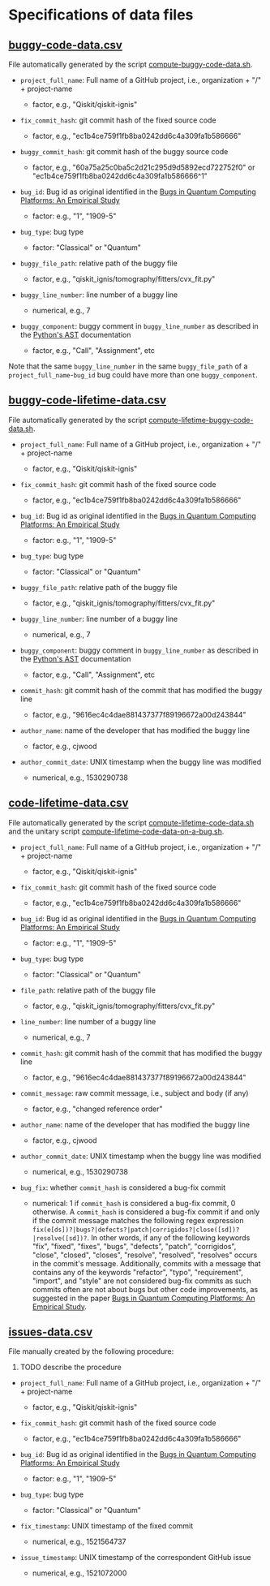 # Specifications of data files

## [buggy-code-data.csv](generated/buggy-code-data.csv)

File automatically generated by the script [compute-buggy-code-data.sh](../scripts/compute-buggy-code-data.sh).

- `project_full_name`: Full name of a GitHub project, i.e., organization + "/" + project-name
  * factor, e.g., "Qiskit/qiskit-ignis"

- `fix_commit_hash`: git commit hash of the fixed source code
  * factor, e.g., "ec1b4ce759f1fb8ba0242dd6c4a309fa1b586666"

- `buggy_commit_hash`: git commit hash of the buggy source code
  * factor, e.g., "60a75a25c0ba5c2d21c295d9d5892ecd722752f0" or "ec1b4ce759f1fb8ba0242dd6c4a309fa1b586666^1"

- `bug_id`: Bug id as original identified in the [Bugs in Quantum Computing Platforms: An Empirical Study](https://arxiv.org/abs/2110.14560)
  * factor: e.g., "1", "1909-5"

- `bug_type`: bug type
  * factor: "Classical" or "Quantum"

- `buggy_file_path`: relative path of the buggy file
  * factor, e.g., "qiskit_ignis/tomography/fitters/cvx_fit.py"

- `buggy_line_number`: line number of a buggy line
  * numerical, e.g., 7

- `buggy_component`: buggy comment in `buggy_line_number` as described in the [Python's AST](https://docs.python.org/3/library/ast.html) documentation
  * factor, e.g., "Call", "Assignment", etc

Note that the same `buggy_line_number` in the same `buggy_file_path` of a `project_full_name`-`bug_id` bug could have more than one `buggy_component`.

## [buggy-code-lifetime-data.csv](generated/buggy-code-lifetime-data.csv)

File automatically generated by the script [compute-lifetime-buggy-code-data.sh](../scripts/compute-lifetime-buggy-code-data.sh).

- `project_full_name`: Full name of a GitHub project, i.e., organization + "/" + project-name
  * factor, e.g., "Qiskit/qiskit-ignis"

- `fix_commit_hash`: git commit hash of the fixed source code
  * factor, e.g., "ec1b4ce759f1fb8ba0242dd6c4a309fa1b586666"

- `bug_id`: Bug id as original identified in the [Bugs in Quantum Computing Platforms: An Empirical Study](https://arxiv.org/abs/2110.14560)
  * factor: e.g., "1", "1909-5"

- `bug_type`: bug type
  * factor: "Classical" or "Quantum"

- `buggy_file_path`: relative path of the buggy file
  * factor, e.g., "qiskit_ignis/tomography/fitters/cvx_fit.py"

- `buggy_line_number`: line number of a buggy line
  * numerical, e.g., 7

- `buggy_component`: buggy comment in `buggy_line_number` as described in the [Python's AST](https://docs.python.org/3/library/ast.html) documentation
  * factor, e.g., "Call", "Assignment", etc

- `commit_hash`: git commit hash of the commit that has modified the buggy line
  * factor, e.g., "9616ec4c4dae881437377f89196672a00d243844"

- `author_name`: name of the developer that has modified the buggy line
  * factor, e.g., cjwood

- `author_commit_date`: UNIX timestamp when the buggy line was modified
  * numerical, e.g., 1530290738

## [code-lifetime-data.csv](generated/code-lifetime-data.csv)

File automatically generated by the script [compute-lifetime-code-data.sh](../scripts/compute-lifetime-code-data.sh) and the unitary script [compute-lifetime-code-data-on-a-bug.sh](../scripts/compute-lifetime-code-data-on-a-bug.sh).

- `project_full_name`: Full name of a GitHub project, i.e., organization + "/" + project-name
  * factor, e.g., "Qiskit/qiskit-ignis"

- `fix_commit_hash`: git commit hash of the fixed source code
  * factor, e.g., "ec1b4ce759f1fb8ba0242dd6c4a309fa1b586666"

- `bug_id`: Bug id as original identified in the [Bugs in Quantum Computing Platforms: An Empirical Study](https://arxiv.org/abs/2110.14560)
  * factor: e.g., "1", "1909-5"

- `bug_type`: bug type
  * factor: "Classical" or "Quantum"

- `file_path`: relative path of the buggy file
  * factor, e.g., "qiskit_ignis/tomography/fitters/cvx_fit.py"

- `line_number`: line number of a buggy line
  * numerical, e.g., 7

- `commit_hash`: git commit hash of the commit that has modified the buggy line
  * factor, e.g., "9616ec4c4dae881437377f89196672a00d243844"

- `commit_message`: raw commit message, i.e., subject and body (if any)
  * factor, e.g., "changed reference order"

- `author_name`: name of the developer that has modified the buggy line
  * factor, e.g., cjwood

- `author_commit_date`: UNIX timestamp when the buggy line was modified
  * numerical, e.g., 1530290738

- `bug_fix`: whether `commit_hash` is considered a bug-fix commit
  * numerical: 1 if `commit_hash` is considered a bug-fix commit, 0 otherwise.  A `commit_hash` is considered a bug-fix commit if and only if the commit message matches the following regex expression `fix(e[ds])?|bugs?|defects?|patch|corrigidos?|close([sd])?|resolve([sd])?`.  In other words, if any of the following keywords "fix", "fixed", "fixes", "bugs", "defects", "patch", "corrigidos", "close", "closed", "closes", "resolve", "resolved", "resolves" occurs in the commit's message.  Additionally, commits with a message that contains any of the keywords "refactor", "typo", "requirement", "import", and "style" are not considered bug-fix commits as such commits often are not about bugs but other code improvements, as suggested in the paper [Bugs in Quantum Computing Platforms: An Empirical Study](https://arxiv.org/abs/2110.14560).

## [issues-data.csv](issues-data.csv)

File manually created by the following procedure:
1. TODO describe the procedure

- `project_full_name`: Full name of a GitHub project, i.e., organization + "/" + project-name
  * factor, e.g., "Qiskit/qiskit-ignis"

- `fix_commit_hash`: git commit hash of the fixed source code
  * factor, e.g., "ec1b4ce759f1fb8ba0242dd6c4a309fa1b586666"

- `bug_id`: Bug id as original identified in the [Bugs in Quantum Computing Platforms: An Empirical Study](https://arxiv.org/abs/2110.14560)
  * factor: e.g., "1", "1909-5"

- `bug_type`: bug type
  * factor: "Classical" or "Quantum"

- `fix_timestamp`: UNIX timestamp of the fixed commit
  * numerical, e.g., 1521564737

- `issue_timestamp`: UNIX timestamp of the correspondent GitHub issue
  * numerical, e.g., 1521072000
